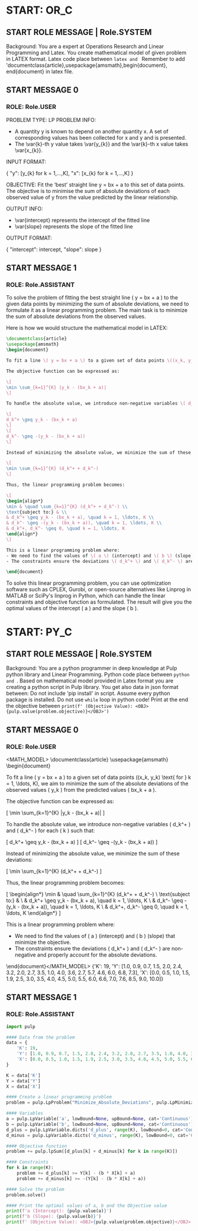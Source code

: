 # START: OR_C 
## START ROLE MESSAGE | Role.SYSTEM 
Background: You are a expert at Operations Research and Linear Programming and Latex. You create mathematical model of given problem in LATEX format. Latex code place between ```latex and ``` Remember to add 'documentclass{article},usepackage{amsmath},begin{document}, end{document} in latex file. 
## START MESSAGE 0 
### ROLE: Role.USER
<DESCRIPTION>
PROBLEM TYPE: LP
PROBLEM INFO:

- A quantity y is known to depend on another quantity x. A set of corresponding values has been collected for x and y and is presented.
- The \var{k}-th y value takes \var{y_{k}} and the \var{k}-th x value takes \var{x_{k}}.

INPUT FORMAT:

{
    "y": [y_{k} for k = 1,...,K],
    "x": [x_{k} for k = 1,...,K]
}


OBJECTIVE: Fit the ‘best’ straight line y = bx + a to this set of data points. The objective is to minimise the sum of absolute deviations of each observed value of y from the value predicted by the linear relationship.

OUTPUT INFO:

- \var{intercept} represents the intercept of the fitted line
- \var{slope} represents the slope of the fitted line

OUTPUT FORMAT:

{
    "intercept": intercept,
    "slope": slope
}
</DESCRIPTION>


## START MESSAGE 1 
### ROLE: Role.ASSISTANT
To solve the problem of fitting the best straight line \( y = bx + a \) to the given data points by minimizing the sum of absolute deviations, we need to formulate it as a linear programming problem. The main task is to minimize the sum of absolute deviations from the observed values. 

Here is how we would structure the mathematical model in LATEX:

```latex
\documentclass{article}
\usepackage{amsmath}
\begin{document}

To fit a line \( y = bx + a \) to a given set of data points \((x_k, y_k) \text{ for } k = 1, \ldots, K\), we aim to minimize the sum of the absolute deviations of the observed values \( y_k \) from the predicted values \( bx_k + a \).

The objective function can be expressed as:

\[
\min \sum_{k=1}^{K} |y_k - (bx_k + a)|
\]

To handle the absolute value, we introduce non-negative variables \( d_k^+ \) and \( d_k^- \) for each \( k \) such that:

\[
d_k^+ \geq y_k - (bx_k + a)
\]
\[
d_k^- \geq -(y_k - (bx_k + a))
\]

Instead of minimizing the absolute value, we minimize the sum of these deviations:

\[
\min \sum_{k=1}^{K} (d_k^+ + d_k^-)
\]

Thus, the linear programming problem becomes:

\[
\begin{align*}
\min & \quad \sum_{k=1}^{K} (d_k^+ + d_k^-) \\
\text{subject to:} & \\
& d_k^+ \geq y_k - (bx_k + a), \quad k = 1, \ldots, K \\
& d_k^- \geq -(y_k - (bx_k + a)), \quad k = 1, \ldots, K \\
& d_k^+, d_k^- \geq 0, \quad k = 1, \ldots, K
\end{align*}
\]

This is a linear programming problem where:
- We need to find the values of \( a \) (intercept) and \( b \) (slope) that minimize the objective.
- The constraints ensure the deviations \( d_k^+ \) and \( d_k^- \) are non-negative and properly account for the absolute deviations.

\end{document}
```

To solve this linear programming problem, you can use optimization software such as CPLEX, Gurobi, or open-source alternatives like Linprog in MATLAB or SciPy's linprog in Python, which can handle the linear constraints and objective function as formulated. The result will give you the optimal values of the intercept \( a \) and the slope \( b \).

# START: PY_C 
## START ROLE MESSAGE | Role.SYSTEM 
Background: You are a python programmer in deep knowledge at Pulp python library and Linear Programming. Python code place between ```python and ```. Based on mathematical model provided in Latex format you are creating a python script in Pulp library. You get also data in json format between: <DATA></DATA> Do not include 'pip install' in script. Assume every python package is installed. Do not use `while` loop in python code! Print at the end the objective between <OBJ></OBJ> `print(f' (Objective Value): <OBJ>{pulp.value(problem.objective)}</OBJ>')` 
## START MESSAGE 0 
### ROLE: Role.USER
<MATH_MODEL>
\documentclass{article}
\usepackage{amsmath}
\begin{document}

To fit a line \( y = bx + a \) to a given set of data points \((x_k, y_k) \text{ for } k = 1, \ldots, K\), we aim to minimize the sum of the absolute deviations of the observed values \( y_k \) from the predicted values \( bx_k + a \).

The objective function can be expressed as:

\[
\min \sum_{k=1}^{K} |y_k - (bx_k + a)|
\]

To handle the absolute value, we introduce non-negative variables \( d_k^+ \) and \( d_k^- \) for each \( k \) such that:

\[
d_k^+ \geq y_k - (bx_k + a)
\]
\[
d_k^- \geq -(y_k - (bx_k + a))
\]

Instead of minimizing the absolute value, we minimize the sum of these deviations:

\[
\min \sum_{k=1}^{K} (d_k^+ + d_k^-)
\]

Thus, the linear programming problem becomes:

\[
\begin{align*}
\min & \quad \sum_{k=1}^{K} (d_k^+ + d_k^-) \\
\text{subject to:} & \\
& d_k^+ \geq y_k - (bx_k + a), \quad k = 1, \ldots, K \\
& d_k^- \geq -(y_k - (bx_k + a)), \quad k = 1, \ldots, K \\
& d_k^+, d_k^- \geq 0, \quad k = 1, \ldots, K
\end{align*}
\]

This is a linear programming problem where:
- We need to find the values of \( a \) (intercept) and \( b \) (slope) that minimize the objective.
- The constraints ensure the deviations \( d_k^+ \) and \( d_k^- \) are non-negative and properly account for the absolute deviations.

\end{document}</MATH_MODEL>
<DATA>
{'K': 19, 'Y': [1.0, 0.9, 0.7, 1.5, 2.0, 2.4, 3.2, 2.0, 2.7, 3.5, 1.0, 4.0, 3.6, 2.7, 5.7, 4.6, 6.0, 6.8, 7.3], 'X': [0.0, 0.5, 1.0, 1.5, 1.9, 2.5, 3.0, 3.5, 4.0, 4.5, 5.0, 5.5, 6.0, 6.6, 7.0, 7.6, 8.5, 9.0, 10.0]}</DATA>


## START MESSAGE 1 
### ROLE: Role.ASSISTANT
```python
import pulp

#### Data from the problem
data = {
    'K': 19,
    'Y': [1.0, 0.9, 0.7, 1.5, 2.0, 2.4, 3.2, 2.0, 2.7, 3.5, 1.0, 4.0, 3.6, 2.7, 5.7, 4.6, 6.0, 6.8, 7.3],
    'X': [0.0, 0.5, 1.0, 1.5, 1.9, 2.5, 3.0, 3.5, 4.0, 4.5, 5.0, 5.5, 6.0, 6.6, 7.0, 7.6, 8.5, 9.0, 10.0]
}

K = data['K']
Y = data['Y']
X = data['X']

#### Create a linear programming problem
problem = pulp.LpProblem("Minimize_Absolute_Deviations", pulp.LpMinimize)

#### Variables
a = pulp.LpVariable('a', lowBound=None, upBound=None, cat='Continuous')
b = pulp.LpVariable('b', lowBound=None, upBound=None, cat='Continuous')
d_plus = pulp.LpVariable.dicts('d_plus', range(K), lowBound=0, cat='Continuous')
d_minus = pulp.LpVariable.dicts('d_minus', range(K), lowBound=0, cat='Continuous')

#### Objective function
problem += pulp.lpSum([d_plus[k] + d_minus[k] for k in range(K)])

#### Constraints
for k in range(K):
    problem += d_plus[k] >= Y[k] - (b * X[k] + a)
    problem += d_minus[k] >= -(Y[k] - (b * X[k] + a))

#### Solve the problem
problem.solve()

#### Print the optimal values of a, b and the Objective value
print(f'a (Intercept): {pulp.value(a)}')
print(f'b (Slope): {pulp.value(b)}')
print(f' (Objective Value): <OBJ>{pulp.value(problem.objective)}</OBJ>')
```

